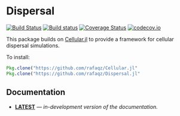 # Dispersal

[![Build Status](https://travis-ci.org/rafaqz/Dispersal.jl.svg?branch=master)](https://travis-ci.org/rafaqz/Dispersal.jl)
[![Build status](https://ci.appveyor.com/api/projects/status/648h30ifo85wnvfk?svg=true)](https://ci.appveyor.com/project/rafaqz/dispersal-jl)
[![Coverage Status](https://coveralls.io/repos/github/rafaqz/Dispersal.jl/badge.svg?branch=master)](https://coveralls.io/github/rafaqz/Dispersal.jl?branch=master)
[![codecov.io](http://codecov.io/github/rafaqz/Dispersal.jl/coverage.svg?branch=master)](http://codecov.io/github/rafaqz/Dispersal.jl?branch=master)

This package builds on [Cellular.jl](https://github.com/rafaqz/Cellular.jl) to
provide a framework for cellular dispersal simulations.

To install:

```julia
Pkg.clone("https://github.com/rafaqz/Cellular.jl"
Pkg.clone("https://github.com/rafaqz/Dispersal.jl"
```

## Documentation

- [**LATEST**](https://rafaqz.github.io/Dispersal.jl/latest/) &mdash; *in-development version of the documentation.*
